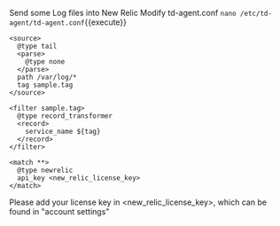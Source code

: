 Send some Log files into New Relic
Modify td-agent.conf
`nano /etc/td-agent/td-agent.conf`{{execute}}

```
<source>
  @type tail
  <parse>
    @type none
  </parse>
  path /var/log/*
  tag sample.tag
</source>

<filter sample.tag>
  @type record_transformer
  <record>
    service_name ${tag}
  </record>
</filter>

<match **>
  @type newrelic
  api_key <new_relic_license_key>
</match>
```

Please add your license key in <new_relic_license_key>, which can be found in "account settings"
